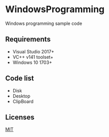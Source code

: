 # WindowsProgramming
Windows programming sample code

## Requirements
* Visual Studio 2017+
* VC++ v141 toolset+  
* Windows 10 1703+

## Code list 
* Disk
* Desktop
* ClipBoard

## Licenses
[MIT](LICENSE)
